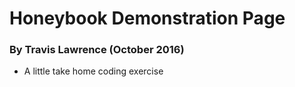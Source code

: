 # Honeybook Demonstration Page
### By Travis Lawrence (October 2016)

- A little take home coding exercise
